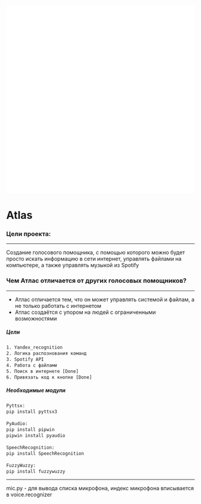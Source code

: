 
![Image alt](https://github.com/MaxOmenes/AtlasProject/raw/main/web/webicon.png)
# Atlas #

### Цели проекта: ###
---------------------
Создание голосового помощника, с помощью которого можно будет просто искать информацию в сети интернет, управлять файлами на компьютере, а также управлять музыкой из Spotify

### Чем Атлас отличается от других голосовых помощников? ###
------------------------------------------------------------
 - Атлас отличается тем, что он может управлять системой и файлам, а не только работать с интернетом
 - Атлас создаётся с упором на людей с ограниченными возможностями 



##### Цели #####
    1. Yandex_recognition
    2. Логика распознования команд
    3. Spotify API
    4. Работа с файлами
    5. Поиск в интернете [Done]
    6. Привязать код к кнопке [Done]

##### Необходимые модули #####
    Pyttsx:
    pip install pyttsx3

    PyAudio:
    pip install pipwin
    pipwin install pyaudio

    SpeechRecognition:
    pip install SpeechRecognition

    FuzzyWuzzy:
    pip install fuzzywuzzy
---------------------------------------------------------
mic.py - для вывода списка микрофона, индекс микрофона вписывается в voice.recognizer

